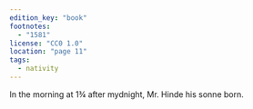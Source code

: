 ```yaml
---
edition_key: "book"
footnotes:
  - "1581"
license: "CC0 1.0"
location: "page 11"
tags:
  - nativity
---
```

In the morning at 1¾
after mydnight, Mr. Hinde his sonne born.
